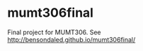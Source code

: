 mumt306final
============

Final project for MUMT306. See http://bensondaled.github.io/mumt306final/
